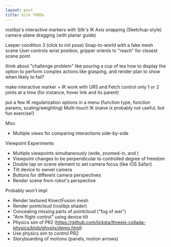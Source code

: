 ```yaml
---
layout: post
title: Silk TODOs
---
```


roslibjs's interactive markers with Silk's IK 
Axis snapping (Sketchup-style)
camera-plane dragging (with planar guide)

Leeper condition 3 (click to init pose)
Snap-to-world with a fake mesh scene
User controls wrist position, gripper orients to "reach" for closest scene point

think about "challenge problem" like pouring a cup of tea
how to display the option to perform complex actions like grasping, and render plan to show when likely to fail?

make interactive marker + IK work with UR5 and Fetch
control only 1 or 2 joints at a time (for instance, hover link and its parent) 

put a few IK regularization options in a menu (function type, function params, scaling/weighting) 
Multi-touch IK (naive is probably not useful, but fun exercise!) 

Misc
- Multiple views for comparing interactions side-by-side

Viewpoint Experiments 
- Multiple viewpoints simultaneously (wide, zoomed-in, and )
- Viewpoint changes to be perpendicular to controlled degree of freedom
- Double tap on scene element to set camera focus (like iOS Safari) 
- Tilt device to swivel camera 
- Buttons for different camera perspectives 
- Render scene from robot's perspective 

Probably won't impl 
- Render textured KinectFusion mesh 
- Render pointcloud (roslibjs shader) 
- Concealing missing parts of pointcloud ("fog of war") 
- "Arm flight control" using device tilt 
- Physics sim of PR2 (https://github.com/jicksta/threejs-collada-physics/blob/physijs/demo.html) 
- Use physics sim to control PR2 
- Storyboarding of motions (panels, motion arrows) 
